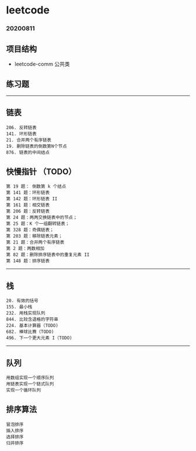 # leetcode
### 20200811

## 项目结构
+ leetcode-comm  公共类

## 练习题
---
##  链表
`206. 反转链表`<br/>
`141. 环形链表`<br/>
`21. 合并两个有序链表`<br/>
`19. 删除链表的倒数第N个节点`<br/>
`876. 链表的中间结点`<br/>

## 快慢指针 （TODO）

`第 19 题： 倒数第 k 个结点`<br/>
`第 141 题：环形链表`<br/>
`第 142 题：环形链表 II`<br/>
`第 161 题：相交链表`<br/>
`第 206 题：反转链表`<br/>
`第 24 题：两两交换链表中的节点；`<br/>
`第 25 题：K 个一组翻转链表；`<br/>
`第 328 题：奇偶链表；`<br/>
`第 203 题：移除链表元素；`<br/>
`第 21 题：合并两个有序链表`<br/>
`第 2 题：两数相加`<br/>
`第 82 题：删除排序链表中的重复元素 II`<br/>
`第 148 题：排序链表`<br/>

---
## 栈

`20. 有效的括号`<br/>
`155. 最小栈`<br/>
`232. 用栈实现队列`<br/>
`844. 比较含退格的字符串`<br/>
`224. 基本计算器（TODO)`<br/>
`682. 棒球比赛（TODO)`<br/>
`496. 下一个更大元素 I（TODO)`<br/>

---
## 队列

`用数组实现一个顺序队列`<br/>
`用链表实现一个链式队列`<br/>
`实现一个循环队列`<br/>


## 排序算法
`冒泡排序`<br/>
`插入排序`<br/>
`选择排序`<br/>
`归并排序`<br/>

